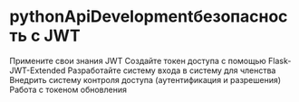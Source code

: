 # pythonApiDevelopmentбезопасность с JWT

Примените свои знания JWT
Создайте токен доступа с помощью Flask-JWT-Extended
Разработайте систему входа в систему для членства
Внедрить систему контроля доступа (аутентификация и разрешения)
Работа с токеном обновления